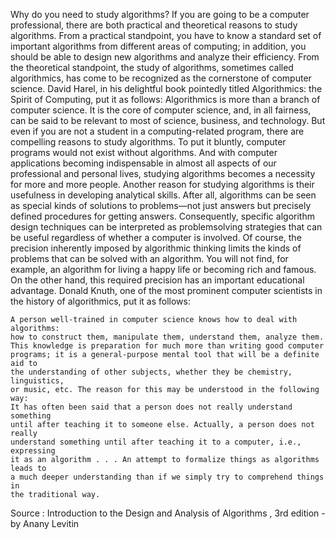 Why do you need to study algorithms? If you are going to be a computer
professional, there are both practical and theoretical reasons to study algorithms.
From a practical standpoint, you have to know a standard set of important
algorithms from different areas of computing; in addition, you should be able to
design new algorithms and analyze their efficiency. From the theoretical standpoint,
the study of algorithms, sometimes called algorithmics, has come to be
recognized as the cornerstone of computer science. David Harel, in his delightful
book pointedly titled Algorithmics: the Spirit of Computing, put it as follows:
Algorithmics is more than a branch of computer science. It is the core of
computer science, and, in all fairness, can be said to be relevant to most of
science, business, and technology. 
But even if you are not a student in a computing-related program, there are
compelling reasons to study algorithms. To put it bluntly, computer programs
would not exist without algorithms. And with computer applications becoming
indispensable in almost all aspects of our professional and personal lives, studying
algorithms becomes a necessity for more and more people.
Another reason for studying algorithms is their usefulness in developing analytical
skills. After all, algorithms can be seen as special kinds of solutions to
problems—not just answers but precisely defined procedures for getting answers.
Consequently, specific algorithm design techniques can be interpreted as problemsolving
strategies that can be useful regardless of whether a computer is involved.
Of course, the precision inherently imposed by algorithmic thinking limits the
kinds of problems that can be solved with an algorithm. You will not find, for
example, an algorithm for living a happy life or becoming rich and famous.
On the other hand, this required precision has an important educational advantage.
Donald Knuth, one of the most prominent computer scientists in the history of
algorithmics, put it as follows: 
	
	A person well-trained in computer science knows how to deal with algorithms:
	how to construct them, manipulate them, understand them, analyze them.
	This knowledge is preparation for much more than writing good computer
	programs; it is a general-purpose mental tool that will be a definite aid to
	the understanding of other subjects, whether they be chemistry, linguistics,
	or music, etc. The reason for this may be understood in the following way:
	It has often been said that a person does not really understand something
	until after teaching it to someone else. Actually, a person does not really
	understand something until after teaching it to a computer, i.e., expressing
	it as an algorithm . . . An attempt to formalize things as algorithms leads to
	a much deeper understanding than if we simply try to comprehend things in
	the traditional way.			
  
  Source : Introduction to the Design and Analysis of Algorithms , 3rd edition - by Anany Levitin
				
